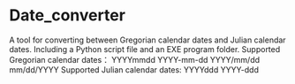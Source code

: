 # Date_converter
A tool for converting between Gregorian calendar dates and Julian calendar dates. Including  a Python script file and an EXE program folder. 
Supported Gregorian calendar dates：  YYYYmmdd  YYYY-mm-dd  YYYY/mm/dd  mm/dd/YYYY
Supported Julian calendar dates:  YYYYddd  YYYY-ddd
